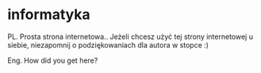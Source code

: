 # informatyka
PL.
Prosta strona internetowa.. Jeżeli chcesz użyć tej strony internetowej u siebie, niezapomnij o podziękowaniach dla autora w stopce :)

Eng.
How did you get here?
